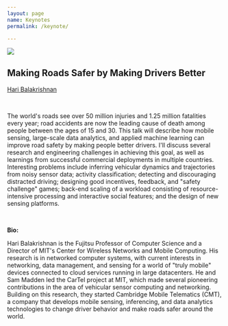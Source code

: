 ```yaml
---
layout: page
name: Keynotes
permalink: /keynote/

---
```


<img class="keynotepic" src="{{site.baseurl}}/resources/images/balakrishnan.jpg" />

<h2>Making Roads Safer by Making Drivers Better</h2>

[Hari Balakrishnan](http://nms.csail.mit.edu/~hari/)

<br/>

<p>The world's roads see over 50 million injuries and 1.25 million
fatalities every year; road accidents are now the leading cause of
death among people between the ages of 15 and 30. This talk will
describe how mobile sensing, large-scale data analytics, and applied
machine learning can improve road safety by making people better
drivers. I'll discuss several research and engineering challenges in
achieving this goal, as well as learnings from successful commercial
deployments in multiple countries. Interesting problems include
inferring vehicular dynamics and trajectories from noisy sensor data;
activity classification; detecting and discouraging distracted
driving; designing good incentives, feedback, and "safety challenge"
games; back-end scaling of a workload consisting of resource-intensive
processing and interactive social features; and the design of new
sensing platforms.</p>

<br/>

<strong>Bio:</strong>

<p>Hari Balakrishnan is the Fujitsu Professor of Computer Science and a
Director of MIT's Center for Wireless Networks and Mobile
Computing. His research is in networked computer systems, with current
interests in networking, data management, and sensing for a world of
"truly mobile" devices connected to cloud services running in large
datacenters. He and Sam Madden led the CarTel project at MIT, which
made several pioneering contributions in the area of vehicular sensor
computing and networking. Building on this research, they started
Cambridge Mobile Telematics (CMT), a company that develops mobile
sensing, inferencing, and data analytics technologies to change driver
behavior and make roads safer around the world. </p>
